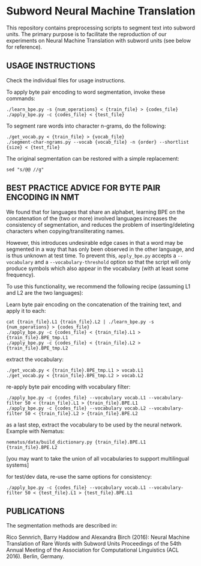 Subword Neural Machine Translation
==================================

This repository contains preprocessing scripts to segment text into subword
units. The primary purpose is to facilitate the reproduction of our experiments
on Neural Machine Translation with subword units (see below for reference).

USAGE INSTRUCTIONS
------------------

Check the individual files for usage instructions.

To apply byte pair encoding to word segmentation, invoke these commands:

    ./learn_bpe.py -s {num_operations} < {train_file} > {codes_file}
    ./apply_bpe.py -c {codes_file} < {test_file}

To segment rare words into character n-grams, do the following:

    ./get_vocab.py < {train_file} > {vocab_file}
    ./segment-char-ngrams.py --vocab {vocab_file} -n {order} --shortlist {size} < {test_file}

The original segmentation can be restored with a simple replacement:

    sed "s/@@ //g"


BEST PRACTICE ADVICE FOR BYTE PAIR ENCODING IN NMT
--------------------------------------------------

We found that for languages that share an alphabet, learning BPE on the
concatenation of the (two or more) involved languages increases the consistency
of segmentation, and reduces the problem of inserting/deleting characters when
copying/transliterating names.

However, this introduces undesirable edge cases in that a word may be segmented
in a way that has only been observed in the other language, and is thus unknown
at test time. To prevent this, `apply_bpe.py` accepts a `--vocabulary` and a
`--vocabulary-threshold` option so that the script will only produce symbols
which also appear in the vocabulary (with at least some frequency).

To use this functionality, we recommend the following recipe (assuming L1 and L2
are the two languages):

Learn byte pair encoding on the concatenation of the training text, and apply it to each:

    cat {train_file}.L1 {train_file}.L2 | ./learn_bpe.py -s {num_operations} > {codes_file}
    ./apply_bpe.py -c {codes_file} < {train_file}.L1 > {train_file}.BPE_tmp.L1
    ./apply_bpe.py -c {codes_file} < {train_file}.L2 > {train_file}.BPE_tmp.L2

extract the vocabulary:

    ./get_vocab.py < {train_file}.BPE_tmp.L1 > vocab.L1
    ./get_vocab.py < {train_file}.BPE_tmp.L2 > vocab.L2

re-apply byte pair encoding with vocabulary filter:

    ./apply_bpe.py -c {codes_file} --vocabulary vocab.L1 --vocabulary-filter 50 < {train_file}.L1 > {train_file}.BPE.L1
    ./apply_bpe.py -c {codes_file} --vocabulary vocab.L2 --vocabulary-filter 50 < {train_file}.L2 > {train_file}.BPE.L2

as a last step, extract the vocabulary to be used by the neural network. Example with Nematus:

    nematus/data/build_dictionary.py {train_file}.BPE.L1 {train_file}.BPE.L2

[you may want to take the union of all vocabularies to support multilingual systems]

for test/dev data, re-use the same options for consistency:

    ./apply_bpe.py -c {codes_file} --vocabulary vocab.L1 --vocabulary-filter 50 < {test_file}.L1 > {test_file}.BPE.L1


PUBLICATIONS
------------

The segmentation methods are described in:

Rico Sennrich, Barry Haddow and Alexandra Birch (2016):
    Neural Machine Translation of Rare Words with Subword Units
    Proceedings of the 54th Annual Meeting of the Association for Computational Linguistics (ACL 2016). Berlin, Germany.